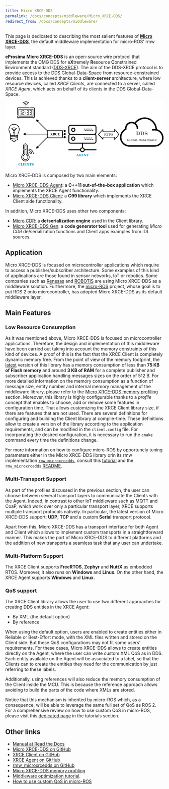 ```yaml
---
title: Micro XRCE-DDS
permalink: /docs/concepts/middleware/Micro_XRCE-DDS/
redirect_from: /docs/concepts/middleware/
---
```


This page is dedicated to describing the most salient features of [**Micro XRCE-DDS**](https://micro-xrce-dds.docs.eprosima.com/en/latest/index.html),
the default middleware implementation for micro-ROS' rmw layer.

**eProsima Micro XRCE-DDS** is an open-source wire protocol that implements the OMG DDS for e**X**tremely **R**esource **C**onstrained **E**nvironment standard ([DDS-XRCE](https://www.omg.org/spec/DDS-XRCE/)).
The aim of the DDS-XRCE protocol is to provide access to the DDS Global-Data-Space from resource-constrained devices.
This is achieved thanks to a **client-server** architecture, where low resource devices, called *XRCE Clients*, are connected to a server, called *XRCE Agent*, which acts on behalf of its clients in the DDS Global-Data-Space.

![](uxrce_scope.png)

Micro XRCE-DDS is composed by two main elements:

* [Micro XRCE-DDS Agent](https://github.com/eProsima/Micro-XRCE-DDS-Agent): a **C++11 out-of-the-box application** which implements the XRCE Agent functionality.
* [Micro XRCE-DDS Client](https://github.com/eProsima/Micro-XRCE-DDS-Client): a **C99 library** which implements the XRCE Client side functionality.

In addition, Micro XRCE-DDS uses other two components:

* [Micro CDR](https://github.com/eProsima/Micro-CDR): a **de/serialization engine** used in the Client library.
* [Micro XRCE-DDS Gen](https://github.com/eProsima/Micro-XRCE-DDS-Gen): a **code generator tool** used for generating *Micro CDR* de/serialization functions and Client apps examples from IDL sources.

## Application

Micro XRCE-DDS is focused on microcontroller applications which require to access a publisher/subscriber architecture.
Some examples of this kind of applications are those found in sensor networks, IoT or robotics.
Some companies such as [Renesas](https://www.sensorsmag.com/iot-wireless/mcus-support-dds-xrce-protocol-for-ros-2) and [ROBOTIS](https://xelnetwork.readthedocs.io/en/latest/) are using Micro XRCE-DDS as a middleware solution.
Furthermore, the [micro-ROS](https://microros.github.io) project, whose goal is to put ROS 2 onto microcontroller, has adopted Micro XRCE-DDS as its default middleware layer.

## Main Features

### Low Resource Consumption

As it was mentioned above, Micro XRCE-DDS is focused on microcontroller applications. Therefore, the design and implementation of this middleware have been carried out taking into account the memory constraints of this kind of devices.
A proof of this is the fact that the XRCE Client is completely dynamic memory free.
From the point of view of the memory footprint, the [latest](https://github.com/eProsima/Micro-XRCE-DDS-Client/releases/latest) version of this library has a memory consumption of less than **75 KB of Flash memory** and around **3 KB of RAM** for a complete publisher and subscriber application handling messages sizes on the order of 512 B.
For more detailed information on the memory consumption as a function of message size, entity number and internal memory management of the middleware library, please refer to the [Micro XRCE-DDS memory profiling](/docs/concepts/middleware/memo_prof/) section.
Moreover, this library is highly configurable thanks to a *profile* concept that enables to choose, add or remove some features in configuration time. That allows customizing the XRCE Client library size, if there are features that are not used.
There are several definitions for configuring and building the Client library at compile-time.
These definitions allow to create a version of the library according to the application requirements, and can be modified in the `client.config` file.
For incorporating the desired configuration, it is necessary to run the `cmake` command every time the definitions change.

For more information on how to configure micro-ROS by opportunely tuning parameters either in the Micro XRCE-DDS library
orin its rmw implementation [`rmw_microxrcedds`](https://github.com/micro-ROS/rmw-microxrcedds), consult this [tutorial](/docs/tutorials/core/microxrcedds_rmw_configuration/) and the `rmw_microxrcedds` [README](https://github.com/micro-ROS/rmw-microxrcedds#rmw-micro-xrce-dds-implementation).

### Multi-Transport Support

As part of the profiles discussed in the previous section, the user can choose between several transport layers to communicate the Clients with the Agent.
Indeed, in contrast to other IoT middleware such as MQTT and CoaP, which work over only a particular transport layer, XRCE supports multiple transport protocols natively.
In particular, the latest version of Micro XRCE-DDS support: **UDP**, **TCP** and a custom **Serial** transport protocol.

Apart from this, Micro XRCE-DDS has a transport interface for both Agent and Client which allows to implement custom transports in a straightforward manner.
This makes the port of Micro XRCE-DDS to different platforms and the addition of new transports a seamless task that any user can undertake.

### Multi-Platform Support

The XRCE Client supports **FreeRTOS**, **Zephyr** and **NuttX** as embedded RTOS. Moreover, it also runs on **Windows** and **Linux**.
On the other hand, the XRCE Agent supports **Windows** and **Linux**.

### QoS support

The XRCE Client library allows the user to use two different approaches for creating DDS entities in the XRCE Agent:

* By XML (the default option)
* By reference

When using the default option, users are enabled to create entities either in Reliable or Best-Effort mode, with the XML files written and stored on the Client side. But these QoS configurations may not fit some users' requirements.
For these cases, Micro XRCE-DDS allows to create entities directly on the Agent, where the user can write custom XML QoS as in DDS.
Each entity available on the Agent will be associated to a label, so that the Clients can to create the entities they need 
for the communication by just referring to these labels.

Additionally, using references will also reduce the memory consumption of the Client inside the MCU.
This is because the reference approach allows avoiding to build the parts of the code where XMLs are stored.

Notice that this mechanism is inherited by micro-ROS which, as a consequence, will be able to leverage the same full set of QoS as ROS 2.
For a comprehensive review on how to use custom QoS in micro-ROS, please visit this [dedicated page](/docs/tutorials/core/create_dds_entities_by_ref/) in the tutorials section.


## Other links

* [Manual at Read the Docs](https://micro-xrce-dds.readthedocs.io/en/latest/)
* [Micro XRCE-DDS on GitHub](https://github.com/eProsima/Micro-XRCE-DDS)
* [XRCE Client on GitHub](https://github.com/eProsima/Micro-XRCE-DDS-Client)
* [XRCE Agent on GitHub](https://github.com/eProsima/Micro-XRCE-DDS-Agent)
* [rmw_microxrcedds on GitHub](https://github.com/micro-ROS/rmw-microxrcedds)
* [Micro XRCE-DDS memory profiling](/docs/concepts/middleware/memo_prof/)
* [Middleware optimization tutorial](/docs/tutorials/core/microxrcedds_rmw_configuration/).
* [How to use custom QoS in micro-ROS](/docs/tutorials/core/create_dds_entities_by_ref/)
